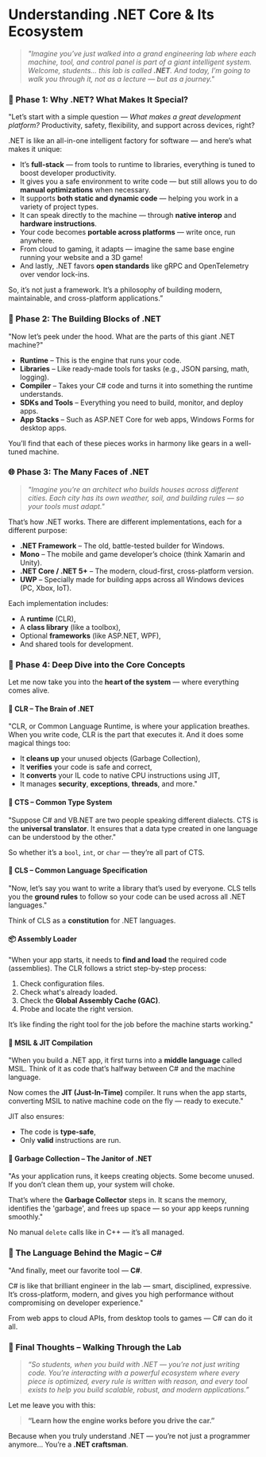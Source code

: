 
# Understanding .NET Core & Its Ecosystem

> *"Imagine you’ve just walked into a grand engineering lab where each machine, tool, and control panel is part of a giant intelligent system. Welcome, students… this lab is called **.NET**. And today, I’m going to walk you through it, not as a lecture — but as a journey."*


### 🌱 Phase 1: Why .NET? What Makes It Special?

"Let’s start with a simple question — *What makes a great development platform?* Productivity, safety, flexibility, and support across devices, right?

.NET is like an all-in-one intelligent factory for software — and here’s what makes it unique:

* It’s **full-stack** — from tools to runtime to libraries, everything is tuned to boost developer productivity.
* It gives you a safe environment to write code — but still allows you to do **manual optimizations** when necessary.
* It supports **both static and dynamic code** — helping you work in a variety of project types.
* It can speak directly to the machine — through **native interop** and **hardware instructions**.
* Your code becomes **portable across platforms** — write once, run anywhere.
* From cloud to gaming, it adapts — imagine the same base engine running your website and a 3D game!
* And lastly, .NET favors **open standards** like gRPC and OpenTelemetry over vendor lock-ins.

So, it’s not just a framework. It’s a philosophy of building modern, maintainable, and cross-platform applications.”


### 🧱 Phase 2: The Building Blocks of .NET

"Now let’s peek under the hood. What are the parts of this giant .NET machine?"

* **Runtime** – This is the engine that runs your code.
* **Libraries** – Like ready-made tools for tasks (e.g., JSON parsing, math, logging).
* **Compiler** – Takes your C# code and turns it into something the runtime understands.
* **SDKs and Tools** – Everything you need to build, monitor, and deploy apps.
* **App Stacks** – Such as ASP.NET Core for web apps, Windows Forms for desktop apps.

You’ll find that each of these pieces works in harmony like gears in a well-tuned machine.

### 🌐 Phase 3: The Many Faces of .NET

> *"Imagine you’re an architect who builds houses across different cities. Each city has its own weather, soil, and building rules — so your tools must adapt."*

That’s how .NET works. There are different implementations, each for a different purpose:

* **.NET Framework** – The old, battle-tested builder for Windows.
* **Mono** – The mobile and game developer’s choice (think Xamarin and Unity).
* **.NET Core / .NET 5+** – The modern, cloud-first, cross-platform version.
* **UWP** – Specially made for building apps across all Windows devices (PC, Xbox, IoT).

Each implementation includes:

* A **runtime** (CLR),
* A **class library** (like a toolbox),
* Optional **frameworks** (like ASP.NET, WPF),
* And shared tools for development.
 
### 🔧 Phase 4: Deep Dive into the Core Concepts

Let me now take you into the **heart of the system** — where everything comes alive.

#### 🧠 CLR – The Brain of .NET

"CLR, or Common Language Runtime, is where your application breathes. When you write code, CLR is the part that executes it. And it does some magical things too:

* It **cleans up** your unused objects (Garbage Collection),
* It **verifies** your code is safe and correct,
* It **converts** your IL code to native CPU instructions using JIT,
* It manages **security**, **exceptions**, **threads**, and more."

#### 🧱 CTS – Common Type System

"Suppose C# and VB.NET are two people speaking different dialects. CTS is the **universal translator**. It ensures that a data type created in one language can be understood by the other."

So whether it’s a `bool`, `int`, or `char` — they’re all part of CTS.

#### 📜 CLS – Common Language Specification

"Now, let’s say you want to write a library that’s used by everyone. CLS tells you the **ground rules** to follow so your code can be used across all .NET languages."

Think of CLS as a **constitution** for .NET languages.

#### 📦 Assembly Loader

"When your app starts, it needs to **find and load** the required code (assemblies). The CLR follows a strict step-by-step process:

1. Check configuration files.
2. Check what's already loaded.
3. Check the **Global Assembly Cache (GAC)**.
4. Probe and locate the right version.

It’s like finding the right tool for the job before the machine starts working."

#### 🧪 MSIL & JIT Compilation

"When you build a .NET app, it first turns into a **middle language** called MSIL. Think of it as code that’s halfway between C# and the machine language.

Now comes the **JIT (Just-In-Time)** compiler. It runs when the app starts, converting MSIL to native machine code on the fly — ready to execute."

JIT also ensures:

* The code is **type-safe**,
* Only **valid** instructions are run.

#### 🧹 Garbage Collection – The Janitor of .NET

"As your application runs, it keeps creating objects. Some become unused. If you don’t clean them up, your system will choke.

That’s where the **Garbage Collector** steps in. It scans the memory, identifies the 'garbage', and frees up space — so your app keeps running smoothly."

No manual `delete` calls like in C++ — it’s all managed.

### 🌟 The Language Behind the Magic – C\#

"And finally, meet our favorite tool — **C#**.

C# is like that brilliant engineer in the lab — smart, disciplined, expressive. It’s cross-platform, modern, and gives you high performance without compromising on developer experience."

From web apps to cloud APIs, from desktop tools to games — C# can do it all.

 

### 👣 Final Thoughts – Walking Through the Lab

> *“So students, when you build with .NET — you’re not just writing code. You’re interacting with a powerful ecosystem where every piece is optimized, every rule is written with reason, and every tool exists to help you build scalable, robust, and modern applications.”*

Let me leave you with this:

> **“Learn how the engine works before you drive the car.”**

Because when you truly understand .NET — you’re not just a programmer anymore…
You’re a **.NET craftsman**.